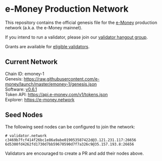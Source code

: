 # e-Money Production Network

This repository contains the official genesis file for the [e-Money](https://e-money.com) production network (a.k.a. the e-Money mainnet).

If you intend to run a validator, please join our [validator hangout group](https://t.me/joinchat/HBB5elfpWv8rADBFhhjbtg).

Grants are available for [eligible validators](https://github.com/e-money/grants/).

## Current Network

Chain ID: emoney-1  
Genesis:  https://raw.githubusercontent.com/e-money/launch/master/emoney-1/genesis.json  
Software: [v0.6.1](https://github.com/e-money/em-ledger/releases/tag/v0.6.1)  
Token API: https://api.e-money.com/v1/tokens.json  
Explorer: https://e-money.network  

## Seed Nodes

The following seed nodes can be configured to join the network:

```
# validator.network
c3469b7fcf414f26bc1e86a9abe019053587422d@3.121.231.117:26656
6d5300fd4262fd1730d7bb59670590d7f7a326c9@35.157.193.8:26656
```

Validators are encouraged to create a PR and add their nodes above.